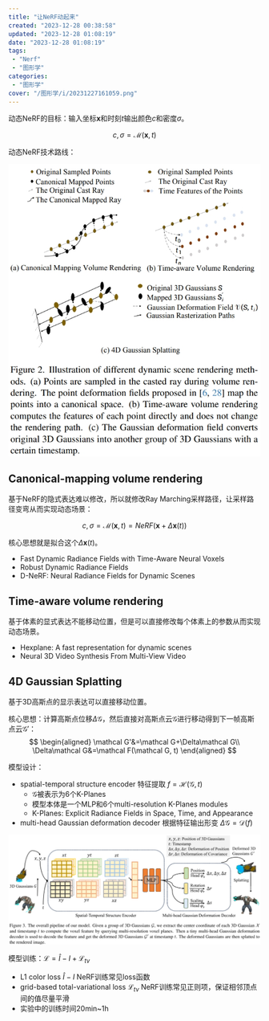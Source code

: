 ```yaml
---
title: "让NeRF动起来"
created: "2023-12-28 00:38:58"
updated: "2023-12-28 01:08:19"
date: "2023-12-28 01:08:19"
tags: 
 - "Nerf"
 - "图形学"
categories: 
 - "图形学"
cover: "/图形学/i/20231227161059.png"
---
```


动态NeRF的目标：输入坐标$\bm x$和时刻$t$输出颜色$c$和密度$\sigma$。

$$c,\sigma=\mathcal M(\bm x, t)$$

动态NeRF技术路线：

![](i/20231227161059.png)

## Canonical-mapping volume rendering

基于NeRF的隐式表达难以修改，所以就修改Ray Marching采样路径，让采样路径变弯从而实现动态场景：

$$c,\sigma=\mathcal M(\bm x, t)=NeRF(\bm x+\Delta\bm x(t))$$

核心思想就是拟合这个$\Delta\bm x(t)$。

* Fast Dynamic Radiance Fields with Time-Aware Neural Voxels
* Robust Dynamic Radiance Fields
* D-NeRF: Neural Radiance Fields for Dynamic Scenes

## Time-aware volume rendering

基于体素的显式表达不能移动位置，但是可以直接修改每个体素上的参数从而实现动态场景。

* Hexplane: A fast representation for dynamic scenes
* Neural 3D Video Synthesis From Multi-View Video

## 4D Gaussian Splatting

基于3D高斯点的显示表达可以直接移动位置。

核心思想：计算高斯点位移$\Delta\mathcal G$，然后直接对高斯点云$\mathcal G$进行移动得到下一帧高斯点云$\mathcal G'$：
$$
\begin{aligned}
\mathcal G'&=\mathcal G+\Delta\mathcal G\\
\Delta\mathcal G&=\mathcal F(\mathcal G, t)
\end{aligned}
$$

模型设计：
* spatial-temporal structure encoder 特征提取 $f=\mathcal H(\mathcal G,t)$
  * $\mathcal G$被表示为6个K-Planes
  * 模型本体是一个MLP和6个multi-resolution K-Planes modules
  * K-Planes: Explicit Radiance Fields in Space, Time, and Appearance
* multi-head Gaussian deformation decoder 根据特征输出形变 $\Delta\mathcal G=\mathcal D(f)$

![](i/20231227164218.png)

模型训练：$\mathcal L=\hat I-I+\mathcal L_{tv}$
* L1 color loss $\hat I-I$ NeRF训练常见loss函数
* grid-based total-variational loss $\mathcal L_{tv}$ NeRF训练常见正则项，保证相邻顶点间的值尽量平滑
* 实验中的训练时间20min~1h